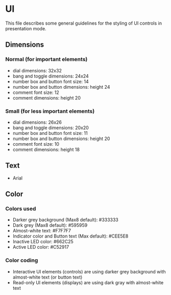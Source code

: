 # UI
This file describes some general guidelines for the styling of UI controls in presentation mode.

## Dimensions

### Normal (for important elements)
- dial dimensions: 32x32
- bang and toggle dimensions: 24x24
- number box and button font size: 14
- number box and button dimensions: height 24
- comment font size: 12
- comment dimensions: height 20

### Small (for less important elements)
- dial dimensions: 26x26
- bang and toggle dimensions: 20x20
- number box and button font size: 11
- number box and button dimensions: height 20
- comment font size: 10
- comment dimensions: height 18

## Text
- Arial

## Color 

### Colors used
- Darker grey background (Max8 default): #333333
- Dark grey (Max8 default): #595959
- Almost-white text: #F7F7F7
- Indicator color and Button text (Max default): #CEE5E8
- Inactive LED color: #662C25
- Active LED color: #C52917

### Color coding
- Interactive UI elements (controls) are using darker grey background with almost-white text (or button text)
- Read-only UI elements (displays) are using dark gray with almost-white text